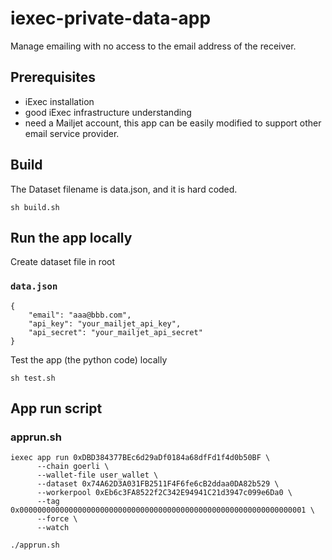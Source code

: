 # iexec-private-data-app

Manage emailing with no access to the email address of the receiver.

## Prerequisites

 * iExec installation
 * good iExec infrastructure understanding
 * need a Mailjet account, this app can be easily modified to support other email service provider.

## Build

The Dataset filename is data.json, and it is hard coded.

```
sh build.sh
```

## Run the app locally

Create dataset file in root 

### **`data.json`**
```
{
    "email": "aaa@bbb.com",
    "api_key": "your_mailjet_api_key",
    "api_secret": "your_mailjet_api_secret"
}
```

Test the app (the python code) locally

```
sh test.sh
```

## App run script


### **apprun.sh**
```
iexec app run 0xDBD384377BEc6d29aDf0184a68dfFd1f4d0b50BF \
      --chain goerli \
      --wallet-file user_wallet \
      --dataset 0x74A62D3A031FB2511F4F6fe6cB2ddaa0DA82b529 \
      --workerpool 0xEb6c3FA8522f2C342E94941C21d3947c099e6Da0 \
      --tag 0x0000000000000000000000000000000000000000000000000000000000000001 \
      --force \
      --watch
```


```
./apprun.sh
```
